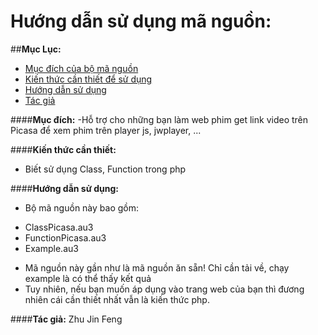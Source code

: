 # Hướng dẫn sử dụng mã nguồn:

##**Mục Lục:**
- [Mục đích của bộ mã nguồn](https://github.com/House-FengFeng/Get-Link-Picasa/#m%E1%BB%A5c-%C4%91%C3%ADch)
- [Kiến thức cần thiết để sử dụng](https://github.com/House-FengFeng/Get-Link-Picasa/#ki%E1%BA%BFn-th%E1%BB%A9c-c%E1%BA%A7n-thi%E1%BA%BFt)
- [Hướng dẫn sử dụng](https://github.com/House-FengFeng/Get-Link-Picasa/#h%C6%B0%E1%BB%9Bng-d%E1%BA%ABn-s%E1%BB%AD-d%E1%BB%A5ng)
- [Tác giả](https://github.com/House-FengFeng/Get-Link-Picasa/#t%C3%A1c-gi%E1%BA%A3-zhu-jin-feng)

####**Mục đích:**
-Hỗ trợ cho những bạn làm web phim get link video trên Picasa để xem phim trên player js, jwplayer, ...

####**Kiến thức cần thiết:**
- Biết sử dụng Class, Function trong php

####**Hướng dẫn sử dụng:**
- Bộ mã nguồn này bao gồm:
<ul>
  <li>ClassPicasa.au3</li>
  <li>FunctionPicasa.au3</li>
  <li>Example.au3</li>
</ul>

- Mã nguồn này gần như là mã nguồn ăn sẵn! Chỉ cần tải về, chạy example là có thể thấy kết quả
- Tuy nhiên, nếu bạn muốn áp dụng vào trang web của bạn thì đương nhiên cái cần thiết nhất vẫn là kiến thức php.

####**Tác giả:** Zhu Jin Feng

